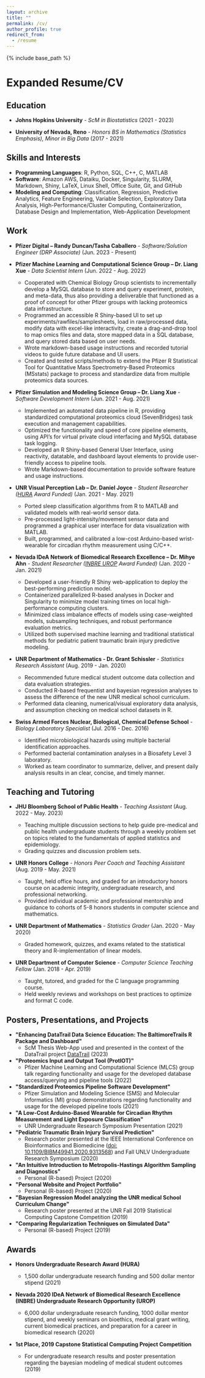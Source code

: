 ```yaml
---
layout: archive
title: ""
permalink: /cv/
author_profile: true
redirect_from:
  - /resume
---
```


{% include base_path %}

Expanded Resume/CV
======

Education
------
* __Johns Hopkins University__ \- _ScM in Biostatistics_ (2021 - 2023)
	
* __University of Nevada, Reno__ \- _Honors BS in Mathematics (Statistics Emphasis), Minor in Big Data_ (2017 - 2021)

Skills and Interests
------
* __Programming Languages__: R, Python, SQL, C++, C, MATLAB
* __Software__: Amazon AWS, Dataiku, Docker, Singularity, SLURM, Markdown, Shiny, LaTeX, Linux Shell, Office Suite, Git, and GitHub
* __Modeling and Computing__: Classification, Regression, Predictive Analytics, Feature Engineering, Variable Selection, Exploratory Data Analysis, High-Performance/Cluster Computing, Containerization, Database Design and Implementation, Web-Application Development

Work
------

* __Pfizer Digital – Randy Duncan/Tasha Caballero__ \- _Software/Solution Engineer (DRP Associate)_ (Jun. 2023 - Present)

* __Pfizer Machine Learning and Computational Science Group – Dr. Liang Xue__ \- _Data Scientist Intern_ (Jun. 2022 - Aug. 2022)
	* Cooperated with Chemical Biology Group scientists to incrementally develop a MySQL database to store and query experiment, protein, and meta-data, thus also providing a deliverable that functioned as a proof of concept for other Pfizer groups with lacking proteomics data infrastructure.
	* Programmed an accessible R Shiny-based UI to set up experiments/rawfiles/samplesheets, load in raw/processed data, modify data with excel-like interactivity, create a drag-and-drop tool to map omics files and data, store mapped data in a SQL database, and query stored data based on user needs.
    * Wrote markdown-based usage instructions and recorded tutorial videos to guide future database and UI users.
    * Created and tested scripts/methods to extend the Pfizer R Statistical Tool for Quantitative Mass Spectrometry-Based Proteomics (MSstats) package to process and standardize data from multiple proteomics data sources.  

* __Pfizer Simulation and Modeling Science Group – Dr. Liang Xue__ \- _Software Development Intern_ (Jun. 2021 - Aug. 2021)
	* Implemented an automated data pipeline in R, providing standardized computational proteomics cloud (SevenBridges) task execution and management capabilities.
	* Optimized the functionality and speed of core pipeline elements, using API’s for virtual private cloud interfacing and MySQL database task logging.
    * Developed an R Shiny-based General User Interface, using reactivity, datatable, and dashboard layout elements to provide user-friendly access to pipeline tools.
    * Wrote Markdown-based documentation to provide software feature and usage instructions.
	
* __UNR Visual Perception Lab – Dr. Daniel Joyce__ \- _Student Researcher ([HURA](https://www.unr.edu/undergradresearch/opportunities/hura) Award Funded)_ (Jan. 2021 - May. 2021) 
	* Ported sleep classification algorithms from R to MATLAB and validated models with real-world sensor data.
	* Pre-processed light-intensity/movement sensor data and programmed a graphical user interface for data visualization with MATLAB.
	* Built, programmed, and calibrated a low-cost Arduino-based wrist-wearable for circadian rhythm measurement using C/C++.

* __Nevada IDeA Network of Biomedical Research Excellence – Dr. Mihye Ahn__ \- _Student Researcher ([INBRE UROP](https://med.unr.edu/inbre/programs-and-projects/student-training-programs/undergraduate-program) Award Funded)_ (Jan. 2020 - Jan. 2021)
	* Developed a user-friendly R Shiny web-application to deploy the best-performing prediction model.
	* Containerized parallelized R-based analyses in Docker and Singularity to minimize model training times on local high-performance computing clusters.
	* Minimized class imbalance effects of models using case-weighted models, subsampling techniques, and robust performance evaluation metrics.
	* Utilized both supervised machine learning and traditional statistical methods for pediatric patient traumatic brain injury predictive modeling.

* __UNR Department of Mathematics - Dr. Grant Schissler__ \- _Statistics Research Assistant_ (Aug. 2019 - Jan. 2020)
	* Recommended future medical student outcome data collection and data evaluation strategies.
	* Conducted R-based frequentist and bayesian regression analyses to assess the difference of the new UNR medical school curriculum.
	* Performed data cleaning, numerical/visual exploratory data analysis, and assumption checking on medical school datasets in R.

* __Swiss Armed Forces Nuclear, Biological, Chemical Defense School__ \- _Biology Laboratory Specialist_ (Jul. 2016 - Dec. 2016)
	* Identified microbiological hazards using multiple bacterial identification approaches.
	* Performed bacterial contamination analyses in a Biosafety Level 3 laboratory.
	* Worked as team coordinator to summarize, deliver, and present daily analysis results in an clear, concise, and timely manner. 
  
  
Teaching and Tutoring
------

* __JHU Bloomberg School of Public Health__ \- _Teaching Assistant_ (Aug. 2022 - May. 2023)
	* Teaching multiple discussion sections to help guide pre-medical and public health undergraduate students through a weekly problem set on topics related to the fundamentals of applied statistics and epidemiology.
	* Grading quizzes and discussion problem sets.

* __UNR Honors College__ \- _Honors Peer Coach and Teaching Assistant_ (Aug. 2019 - May. 2021)
    * Taught, held office hours, and graded for an introductory honors course on academic integrity, undergraduate research, and professional networking.
	* Provided individual academic and professional mentorship and guidance to cohorts of 5-8 honors students in computer science and mathematics.
  
* __UNR Department of Mathematics__ \- _Statistics Grader_ (Jan. 2020 - May 2020)
	* Graded homework, quizzes, and exams related to the statistical theory and R-implementation of linear models.  

* __UNR Department of Computer Science__ \- _Computer Science Teaching Fellow_ (Jan. 2018 - Apr. 2019)
	* Taught, tutored, and graded for the C language programming course.
	* Held weekly reviews and workshops on best practices to optimize and format C code.

Posters, Presentations, and Projects
------
* __"Enhancing DataTrail Data Science Education: The BaltimoreTrails R Package and Dashboard"__
  *  ScM Thesis Web-App used and presented in the context of the DataTrail project [DataTrail](https://www.datatrail.org/) (2023)
* __"Proteomics Input and Output Tool (ProtIOT)"__
  * Pfizer Machine Learning and Computational Science (MLCS) group talk regarding functionality and usage for the developed database access/querying and pipeline tools (2022)
* __"Standardized Proteomics Pipeline Software Development"__
  * Pfizer Simulation and Modeling Science (SMS) and Molecular Informatics (MI) group demonstrations regarding functionality and usage for the developed pipeline tools (2021)
* __"A Low-Cost Arduino-Based Wearable for Circadian Rhythm Measurement and Light Exposure Classification"__
  * UNR Undergraduate Research Symposium Presentation (2021)
* __"Pediatric Traumatic Brain Injury Survival Prediction"__
  * Research poster presented at the IEEE International Conference on Bioinformatics and Biomedicine ([doi: 10.1109/BIBM49941.2020.9313568](https://www.computer.org/csdl/proceedings-article/bibm/2020/09313568/1qmfXYaXGfK)) and Fall UNLV Undergraduate Research Symposium (2020)
* __"An Intuitive Introduction to Metropolis-Hastings Algorithm Sampling and Diagnostics"__
  * Personal \(R-based\) Project (2020)
* __"Personal Website and Project Portfolio"__
  * Personal \(R-based\) Project (2020)
* __"Bayesian Regression Model analyzing the UNR medical School Curriculum Change"__
  * Research poster presented at the UNR Fall 2019 Statistical Computing Capstone Competition (2019)
* __"Comparing Regularization Techniques on Simulated Data"__
  * Personal (R-based) Project (2019)
  
Awards
------
* __Honors Undergraduate Research Award (HURA)__
  * 1,500 dollar undergraduate research funding and 500 dollar mentor stipend (2021)

* __Nevada 2020 IDeA Network of Biomedical Research Excellence (INBRE) Undergraduate Research Opportunity (UROP)__
  * 6,000 dollar undergraduate research funding, 1000 dollar mentor stipend, and weekly seminars on bioethics, medical grant writing, current biomedical practices, and preparation for a career in biomedical research (2020)
  
* __1st Place, 2019 Capstone Statistical Computing Project Competition__
  * For undergraduate research results and poster presentation regarding the bayesian modeling of medical student outcomes (2019)